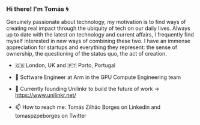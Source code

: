 ### Hi there! I'm Tomás 🌀 

<!--
**tomaspzpeborges/tomaspzpeborges** is a ✨ _special_ ✨ repository because its `README.md` (this file) appears on your GitHub profile.

Here are some ideas to get you started:

- 🔭 I’m currently working on ...
- 🌱 I’m currently learning ...
- 👯 I’m looking to collaborate on ...
- 🤔 I’m looking for help with ...
- 💬 Ask me about ...
- 📫 How to reach me: ...
- 😄 Pronouns: ...
- ⚡ Fun fact: ...
-->

Genuinely passionate about technology, my motivation is to find ways of creating real impact through the ubiquity of tech on our daily lives. Always up to date with the latest on technology and current affairs, I frequently find myself interested in new ways of combining these two. I have an immense appreciation for startups and everything they represent: the sense of ownership, the questioning of the status quo, the act of creation.

+ 🇬🇧 London, UK and 🇵🇹 Porto, Portugal
  
+ 🤖 Software Engineer at Arm in the GPU Compute Engineering team 

+ 🌱 Currently founding Unilinkr to build the future of work -> https://www.unilinkr.net/ 

+ 📫 How to reach me: Tomás Zilhão Borges on Linkedin and tomaspzpeborges on Twitter 
